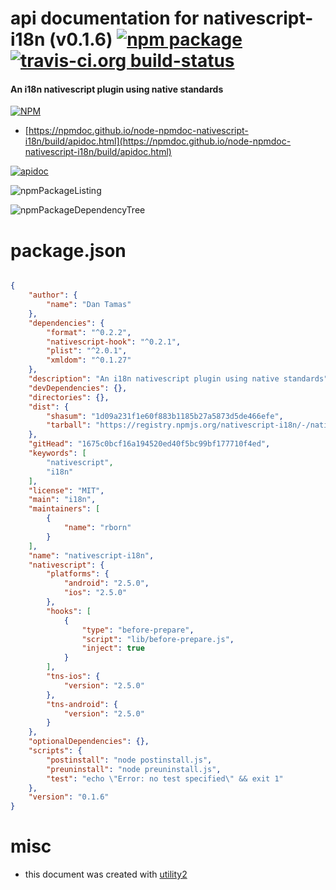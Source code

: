 # api documentation for  nativescript-i18n (v0.1.6)  [![npm package](https://img.shields.io/npm/v/npmdoc-nativescript-i18n.svg?style=flat-square)](https://www.npmjs.org/package/npmdoc-nativescript-i18n) [![travis-ci.org build-status](https://api.travis-ci.org/npmdoc/node-npmdoc-nativescript-i18n.svg)](https://travis-ci.org/npmdoc/node-npmdoc-nativescript-i18n)
#### An i18n nativescript plugin using native standards

[![NPM](https://nodei.co/npm/nativescript-i18n.png?downloads=true&downloadRank=true&stars=true)](https://www.npmjs.com/package/nativescript-i18n)

- [https://npmdoc.github.io/node-npmdoc-nativescript-i18n/build/apidoc.html](https://npmdoc.github.io/node-npmdoc-nativescript-i18n/build/apidoc.html)

[![apidoc](https://npmdoc.github.io/node-npmdoc-nativescript-i18n/build/screenCapture.buildCi.browser.%252Ftmp%252Fbuild%252Fapidoc.html.png)](https://npmdoc.github.io/node-npmdoc-nativescript-i18n/build/apidoc.html)

![npmPackageListing](https://npmdoc.github.io/node-npmdoc-nativescript-i18n/build/screenCapture.npmPackageListing.svg)

![npmPackageDependencyTree](https://npmdoc.github.io/node-npmdoc-nativescript-i18n/build/screenCapture.npmPackageDependencyTree.svg)



# package.json

```json

{
    "author": {
        "name": "Dan Tamas"
    },
    "dependencies": {
        "format": "^0.2.2",
        "nativescript-hook": "^0.2.1",
        "plist": "^2.0.1",
        "xmldom": "^0.1.27"
    },
    "description": "An i18n nativescript plugin using native standards",
    "devDependencies": {},
    "directories": {},
    "dist": {
        "shasum": "1d09a231f1e60f883b1185b27a5873d5de466efe",
        "tarball": "https://registry.npmjs.org/nativescript-i18n/-/nativescript-i18n-0.1.6.tgz"
    },
    "gitHead": "1675c0bcf16a194520ed40f5bc99bf177710f4ed",
    "keywords": [
        "nativescript",
        "i18n"
    ],
    "license": "MIT",
    "main": "i18n",
    "maintainers": [
        {
            "name": "rborn"
        }
    ],
    "name": "nativescript-i18n",
    "nativescript": {
        "platforms": {
            "android": "2.5.0",
            "ios": "2.5.0"
        },
        "hooks": [
            {
                "type": "before-prepare",
                "script": "lib/before-prepare.js",
                "inject": true
            }
        ],
        "tns-ios": {
            "version": "2.5.0"
        },
        "tns-android": {
            "version": "2.5.0"
        }
    },
    "optionalDependencies": {},
    "scripts": {
        "postinstall": "node postinstall.js",
        "preuninstall": "node preuninstall.js",
        "test": "echo \"Error: no test specified\" && exit 1"
    },
    "version": "0.1.6"
}
```



# misc
- this document was created with [utility2](https://github.com/kaizhu256/node-utility2)
